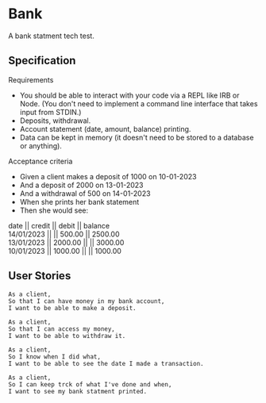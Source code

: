 # Bank

A bank statment tech test. 

## Specification

Requirements
 - You should be able to interact with your code via a REPL like IRB or Node. (You don't need to implement a command line interface that takes input from STDIN.)
 - Deposits, withdrawal.
 - Account statement (date, amount, balance) printing.
 - Data can be kept in memory (it doesn't need to be stored to a database or anything).

Acceptance criteria
 - Given a client makes a deposit of 1000 on 10-01-2023
 - And a deposit of 2000 on 13-01-2023
 - And a withdrawal of 500 on 14-01-2023
 - When she prints her bank statement
 - Then she would see:

 date || credit || debit || balance\
14/01/2023 || || 500.00 || 2500.00\
13/01/2023 || 2000.00 || || 3000.00\
10/01/2023 || 1000.00 || || 1000.00

## User Stories

```
As a client,
So that I can have money in my bank account,
I want to be able to make a deposit.

As a client,
So that I can access my money,
I want to be able to withdraw it.

As a client,
So I know when I did what,
I want to be able to see the date I made a transaction.

As a client,
So I can keep trck of what I've done and when,
I want to see my bank statment printed. 
```

